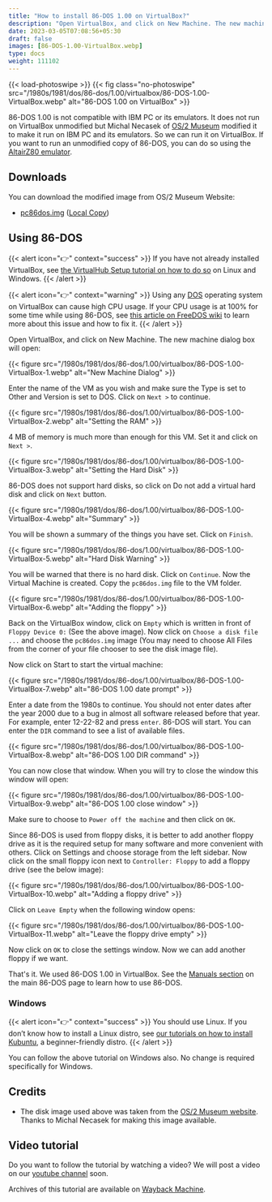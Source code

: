 ```yaml
---
title: "How to install 86-DOS 1.00 on VirtualBox?"
description: "Open VirtualBox, and click on New Machine. The new machine dialog box will open. Enter the name of the VM as you wish and make sure the Type is set to Other and Version is set to DOS."
date: 2023-03-05T07:08:56+05:30
draft: false
images: [86-DOS-1.00-VirtualBox.webp]
type: docs
weight: 111102
---
```


{{< load-photoswipe >}}
{{< fig class="no-photoswipe" src="/1980s/1981/dos/86-dos/1.00/virtualbox/86-DOS-1.00-VirtualBox.webp" alt="86-DOS 1.00 on VirtualBox" >}}

86-DOS 1.00 is not compatible with IBM PC or its emulators. It does not run on VirtualBox unmodified but Michal Necasek of [OS/2 Museum](https://www.os2museum.com/wp/) modified it to make it run on IBM PC and its emulators. So we can run it on VirtualBox. If you want to run an unmodified copy of 86-DOS, you can do so using the [AltairZ80 emulator](../simh).

## Downloads

You can download the modified image from OS/2 Museum Website:

- [pc86dos.img](http://www.os2museum.com/files/pc86dos.img) ([Local Copy](https://link.storjshare.io/juybp4quqgvmzmxgohgffpfey5ka/virtualhub%2F1980s%2F1981%2FOS%2FDOS%2F86-DOS%2F1.00%2Fpc86dos.img?download=true))

## Using 86-DOS

{{< alert icon="👉" context="success" >}}
If you have not already installed VirtualBox, see [the VirtualHub Setup tutorial on how to do so](https://setup.virtualhub.eu.org/virtualbox/) on Linux and Windows.
{{< /alert >}}

{{< alert icon="👉" context="warning" >}}
Using any [DOS](/1980s/1981/dos) operating system on VirtualBox can cause high CPU usage. If your CPU usage is at 100% for some time while using 86-DOS, see [this article on FreeDOS wiki](http://wiki.freedos.org/wiki/index.php/VirtualBox_-_Bugs:_High_CPU_usage_of_FreeDOS_machine) to learn more about this issue and how to fix it.
{{< /alert >}}

Open VirtualBox, and click on New Machine. The new machine dialog box will open:

{{< figure src="/1980s/1981/dos/86-dos/1.00/virtualbox/86-DOS-1.00-VirtualBox-1.webp" alt="New Machine Dialog" >}}

Enter the name of the VM as you wish and make sure the Type is set to Other and Version is set to DOS. Click on `Next >`  to continue.

{{< figure src="/1980s/1981/dos/86-dos/1.00/virtualbox/86-DOS-1.00-VirtualBox-2.webp" alt="Setting the RAM" >}}

4 MB of memory is much more than enough for this VM. Set it and click on `Next >`.

{{< figure src="/1980s/1981/dos/86-dos/1.00/virtualbox/86-DOS-1.00-VirtualBox-3.webp" alt="Setting the Hard Disk" >}}

86-DOS does not support hard disks, so click on Do not add a virtual hard disk and click on `Next` button.

{{< figure src="/1980s/1981/dos/86-dos/1.00/virtualbox/86-DOS-1.00-VirtualBox-4.webp" alt="Summary" >}}

You will be shown a summary of the things you have set. Click on `Finish`.

{{< figure src="/1980s/1981/dos/86-dos/1.00/virtualbox/86-DOS-1.00-VirtualBox-5.webp" alt="Hard Disk Warning" >}}

You will be warned that there is no hard disk. Click on `Continue`. Now the Virtual Machine is created. Copy the `pc86dos.img` file to the VM folder.

{{< figure src="/1980s/1981/dos/86-dos/1.00/virtualbox/86-DOS-1.00-VirtualBox-6.webp" alt="Adding the floppy" >}}

Back on the VirtualBox window, click on `Empty` which is written in front of `Floppy Device 0:` (See the above image). Now click on `Choose a disk file ...`  and choose the `pc86dos.img` image (You may need to choose All Files from the corner of your file chooser to see the disk image file).

Now click on Start to start the virtual machine:

{{< figure src="/1980s/1981/dos/86-dos/1.00/virtualbox/86-DOS-1.00-VirtualBox-7.webp" alt="86-DOS 1.00 date prompt" >}}

Enter a date from the 1980s to continue. You should not enter dates after the year 2000 due to a bug in almost all software released before that year. For example, enter 12-22-82 and press `enter`. 86-DOS will start. You can enter the `DIR` command to see a list of available files.

{{< figure src="/1980s/1981/dos/86-dos/1.00/virtualbox/86-DOS-1.00-VirtualBox-8.webp" alt="86-DOS 1.00 DIR command" >}}

You can now close that window. When you will try to close the window this window will open:

{{< figure src="/1980s/1981/dos/86-dos/1.00/virtualbox/86-DOS-1.00-VirtualBox-9.webp" alt="86-DOS 1.00 close window" >}}

Make sure to choose to `Power off the machine` and then click on `OK`.

Since 86-DOS is used from floppy disks, it is better to add another floppy drive as it is the required setup for many software and more convenient with others. Click on Settings and choose storage from the left sidebar. Now click on the small floppy icon next to `Controller: Floppy`  to add a floppy drive (see the below image):

{{< figure src="/1980s/1981/dos/86-dos/1.00/virtualbox/86-DOS-1.00-VirtualBox-10.webp" alt="Adding a floppy drive" >}}

Click on `Leave Empty` when the following window opens:

{{< figure src="/1980s/1981/dos/86-dos/1.00/virtualbox/86-DOS-1.00-VirtualBox-11.webp" alt="Leave the floppy drive empty" >}}

Now click on `OK` to close the settings window. Now we can add another floppy if we want.

That's it. We used 86-DOS 1.00 in VirtualBox. See the [Manuals section](/1980s/1981/dos/86-dos/#manuals) on the main 86-DOS page to learn how to use 86-DOS.

### Windows

{{< alert icon="👉" context="success" >}}
You should use Linux. If you don’t know how to install a Linux distro, see [our tutorials on how to install Kubuntu](https://setup.virtualhub.eu.org/tag/os/), a beginner-friendly distro.
{{< /alert >}}

You can follow the above tutorial on Windows also. No change is required specifically for Windows.

## Credits

- The disk image used above was taken from the [OS/2 Museum website](https://www.os2museum.com/wp/). Thanks to Michal Necasek for making this image available.

## Video tutorial

Do you want to follow the tutorial by watching a video? We will post a video on our [youtube channel](https://www.youtube.com/@virtua1hub) soon.

Archives of this tutorial are available on [Wayback Machine](https://web.archive.org/web/*/https://virtualhub.eu.org/1980s/1981/DOS/86-DOS/1.00/virtualbox).
